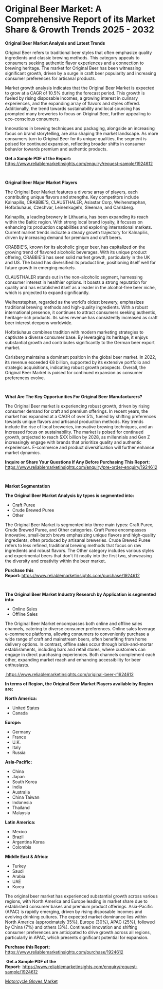 <p><h1>Original Beer Market: A Comprehensive Report of its Market Share & Growth Trends 2025 - 2032</h1></p><p><strong>Original Beer Market Analysis and Latest Trends</strong></p>
<p><p>Original Beer refers to traditional beer styles that often emphasize quality ingredients and classic brewing methods. This category appeals to consumers seeking authentic flavor experiences and a connection to brewing heritage. The market for Original Beer has been witnessing significant growth, driven by a surge in craft beer popularity and increasing consumer preferences for artisanal products. </p><p>Market growth analysis indicates that the Original Beer Market is expected to grow at a CAGR of 10.5% during the forecast period. This growth is fueled by rising disposable incomes, a growing interest in culinary experiences, and the expanding array of flavors and styles offered. Additionally, the trend towards sustainability and local sourcing has prompted many breweries to focus on Original Beer, further appealing to eco-conscious consumers. </p><p>Innovations in brewing techniques and packaging, alongside an increasing focus on brand storytelling, are also shaping the market landscape. As more consumers turn to Original Beer for its unique qualities, the segment is poised for continued expansion, reflecting broader shifts in consumer behavior towards premium and authentic products.</p></p>
<p><strong>Get a Sample PDF of the Report:&nbsp;</strong> <a href="https://www.reliablemarketinsights.com/enquiry/request-sample/1924612?utm_campaign=3526&utm_medium=2&utm_source=Github&utm_content=ia&utm_term=28032025&utm_id=original-beer">https://www.reliablemarketinsights.com/enquiry/request-sample/1924612</a></p>
<p>&nbsp;</p>
<p><strong>Original Beer Major Market Players</strong></p>
<p><p>The Original Beer Market features a diverse array of players, each contributing unique flavors and strengths. Key competitors include Kalnapilis, CRABBIE’S, CLAUSTHALER, Asiastar Corp, Weihenstephan, Hofbräuhaus, Czechvar, Leinenkugel’s, Sleeman, and Carlsberg. </p><p>Kalnapilis, a leading brewery in Lithuania, has been expanding its reach within the Baltic region. With strong local brand loyalty, it focuses on enhancing its production capabilities and exploring international markets. Current market trends indicate a steady growth trajectory for Kalnapilis, driven by increasing demand for premium and craft beers.</p><p>CRABBIE’S, known for its alcoholic ginger beer, has capitalized on the growing trend of flavored alcoholic beverages. With its unique product offering, CRABBIE’S has seen solid market growth, particularly in the UK and US. The brand has diversified its product line, positioning itself well for future growth in emerging markets.</p><p>CLAUSTHALER stands out in the non-alcoholic segment, harnessing consumer interest in healthier options. It boasts a strong reputation for quality and has established itself as a leader in the alcohol-free beer niche, which is projected to expand significantly.</p><p>Weihenstephan, regarded as the world's oldest brewery, emphasizes traditional brewing methods and high-quality ingredients. With a robust international presence, it continues to attract consumers seeking authentic, heritage-rich products. Its sales revenue has consistently increased as craft beer interest deepens worldwide.</p><p>Hofbräuhaus combines tradition with modern marketing strategies to captivate a diverse consumer base. By leveraging its heritage, it enjoys substantial growth and contributes significantly to the German beer export market.</p><p>Carlsberg maintains a dominant position in the global beer market. In 2022, its revenue exceeded €8 billion, supported by its extensive portfolio and strategic acquisitions, indicating robust growth prospects. Overall, the Original Beer Market is poised for continued expansion as consumer preferences evolve.</p></p>
<p>&nbsp;</p>
<p><strong>What Are The Key Opportunities For Original Beer Manufacturers?</strong></p>
<p><p>The Original Beer market is experiencing robust growth, driven by rising consumer demand for craft and premium offerings. In recent years, the market has expanded at a CAGR of over 5%, fueled by shifting preferences towards unique flavors and artisanal production methods. Key trends include the rise of local breweries, innovative brewing techniques, and an increased focus on sustainability. The market is poised for continued growth, projected to reach $XX billion by 2028, as millennials and Gen Z increasingly engage with brands that prioritize quality and authentic experiences. E-commerce and product diversification will further enhance market dynamics.</p></p>
<p><strong>Inquire or Share Your Questions If Any Before Purchasing This Report:</strong> <a href="https://www.reliablemarketinsights.com/enquiry/pre-order-enquiry/1924612?utm_campaign=3526&utm_medium=2&utm_source=Github&utm_content=ia&utm_term=28032025&utm_id=original-beer">https://www.reliablemarketinsights.com/enquiry/pre-order-enquiry/1924612</a></p>
<p>&nbsp;</p>
<p><strong>Market Segmentation</strong></p>
<p><strong>The Original Beer Market Analysis by types is segmented into:</strong></p>
<p><ul><li>Craft Puree</li><li>Crude Brewed Puree</li><li>Other</li></ul></p>
<p><p>The Original Beer Market is segmented into three main types: Craft Puree, Crude Brewed Puree, and Other categories. Craft Puree encompasses innovative, small-batch brews emphasizing unique flavors and high-quality ingredients, often produced by artisanal breweries. Crude Brewed Puree refers to less refined, traditional brewing methods that focus on raw ingredients and robust flavors. The Other category includes various styles and experimental beers that don't fit neatly into the first two, showcasing the diversity and creativity within the beer market.</p></p>
<p><strong>Purchase this Report:&nbsp;</strong><a href="https://www.reliablemarketinsights.com/purchase/1924612?utm_campaign=3526&utm_medium=2&utm_source=Github&utm_content=ia&utm_term=28032025&utm_id=original-beer">https://www.reliablemarketinsights.com/purchase/1924612</a></p>
<p>&nbsp;</p>
<p><strong>The Original Beer Market Industry Research by Application is segmented into:</strong></p>
<p><ul><li>Online Sales</li><li>Offline Sales</li></ul></p>
<p><p>The Original Beer Market encompasses both online and offline sales channels, catering to diverse consumer preferences. Online sales leverage e-commerce platforms, allowing consumers to conveniently purchase a wide range of craft and mainstream beers, often benefiting from home delivery options. In contrast, offline sales occur through brick-and-mortar establishments, including bars and retail stores, where customers can engage in direct purchasing experiences. Both channels complement each other, expanding market reach and enhancing accessibility for beer enthusiasts.</p></p>
<p><a href="https://www.reliablemarketinsights.com/original-beer-r1924612?utm_campaign=3526&utm_medium=2&utm_source=Github&utm_content=ia&utm_term=28032025&utm_id=original-beer">&nbsp;https://www.reliablemarketinsights.com/original-beer-r1924612</a></p>
<p><strong>In terms of Region, the Original Beer Market Players available by Region are:</strong></p>
<p>
    <p> <strong> North America: </strong>
        <ul>
            <li>United States</li>
            <li>Canada</li>
        </ul>
        </p> 
    <p> <strong> Europe: </strong>
        <ul>
            <li>Germany</li>
            <li>France</li>
            <li>U.K.</li>
            <li>Italy</li>
            <li>Russia</li>
        </ul>
        </p> 
    <p> <strong> Asia-Pacific: </strong>
        <ul>
            <li>China</li>
            <li>Japan</li>
            <li>South Korea</li>
            <li>India</li>
            <li>Australia</li>
            <li>China Taiwan</li>
            <li>Indonesia</li>
            <li>Thailand</li>
            <li>Malaysia</li>
        </ul>
        </p> 
    <p> <strong> Latin America: </strong>
        <ul>
            <li>Mexico</li>
            <li>Brazil</li>
            <li>Argentina Korea</li>
            <li>Colombia</li>
        </ul>
        </p> 
    <p> <strong> Middle East & Africa: </strong>
        <ul>
            <li>Turkey</li>
            <li>Saudi</li>
            <li>Arabia</li>
            <li>UAE</li>
            <li>Korea</li>
        </ul>
    </p>
    </p>
<p><p>The original beer market has experienced substantial growth across various regions, with North America and Europe leading in market share due to established consumer bases and premium product offerings. Asia-Pacific (APAC) is rapidly emerging, driven by rising disposable incomes and evolving drinking cultures. The expected market dominance lies within North America (approximately 35%), Europe (30%), APAC (25%), followed by China (7%) and others (3%). Continued innovation and shifting consumer preferences are anticipated to drive growth across all regions, particularly in APAC, which presents significant potential for expansion.</p></p>
<p><strong>Purchase this Report: </strong><a href="https://www.reliablemarketinsights.com/purchase/1924612?utm_campaign=3526&utm_medium=2&utm_source=Github&utm_content=ia&utm_term=28032025&utm_id=original-beer">https://www.reliablemarketinsights.com/purchase/1924612</a></p>
<p>&nbsp;<strong>Get a Sample PDF of the Report:&nbsp;&nbsp;</strong><a href="https://www.reliablemarketinsights.com/enquiry/request-sample/1924612?utm_campaign=3526&utm_medium=2&utm_source=Github&utm_content=ia&utm_term=28032025&utm_id=original-beer">https://www.reliablemarketinsights.com/enquiry/request-sample/1924612</a></p>
<p><strong></strong></p>
<p><p><a href="https://github.com/vassihucz/Market-Research-Report-List-1/blob/main/motorcycle-gloves-market.md?utm_campaign=3526&utm_medium=2&utm_source=Github&utm_content=ia&utm_term=28032025&utm_id=original-beer">Motorcycle Gloves Market</a></p></p>